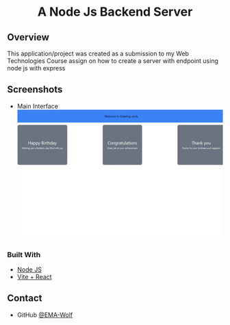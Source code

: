 <!-- Please update value in the {}  -->

<h1 align="center">A Node Js Backend Server</h1>

<!-- OVERVIEW -->

## Overview
This application/project was created as a submission to my Web Technologies Course assign on how to create a server with endpoint using node js with express

## Screenshots
- Main Interface
![screenshot](./src/assets/Screenshot.png)

### Built With

<!-- This section should list any major frameworks that you built your project using. Here are a few examples.-->

- [Node JS](https://www.w3schools.com/nodejs/)
- [Vite + React](https://dev.to/mcbarna/setup-react-with-vite-on-vscode-a-step-by-step-tutorial-591g)


## Contact
- GitHub [@EMA-Wolf](https://github.com/EMA-Wolf)